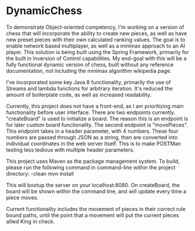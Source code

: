 # DynamicChess
To demonstrate Object-oriented competency, I'm working on a version of chess that will incorporate the ability to create new pieces, 
as well as have new preset pieces with their own calculated ranking values. The goal is to enable network based multiplayer, 
as well as a minimax approach to an AI player. This solution is being built using the Spring Framework, primarily for the built 
in Inversion of Control capabilities. My end-goal with this will be a fully functional dynamic version of chess, built without 
any reference documentation, not including the minimax algorithm wikipedia page.

I've incorporated some key Java 8 functionality, primarily the use of Streams and lambda functions for arbitrary iteration. 
It's reduced the amount of boilerplate code, as well as increased readability.

Currently, this project does not have a front-end, as I am prioritizing main functionality before user interface. There are two endpoints
currently. "createBoard" is used to initialize a board. The reason this is an endpoint is for later custom board functionality. The second 
endpoint is "movePieces". This endpoint takes in a header parameter, with 4 numbers. These four numbers are passed through JSON as a string,
then are converted into individual coordinates in the web server itself. This is to make POSTMan testing less tedious with multiple header parameters.

This project uses Maven as the package management system. To build, please run the following command in command-line within the project directory:
-clean mvn install

This will bootup the server on your localhost:8080. On createBoard, the board will be shown within the command line, and will update every time a piece moves.

Current functionality includes the movement of pieces in their correct rule bound paths, until the point that a movement will put the current pieces allied King
in check.
